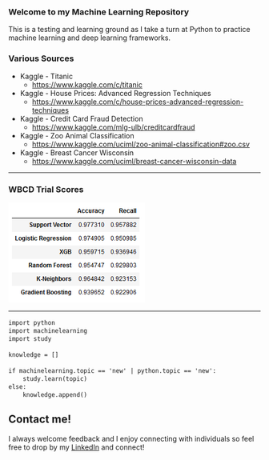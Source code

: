 ### Welcome to my Machine Learning Repository

This is a testing and learning ground as I take a turn at Python to practice machine learning and deep learning frameworks.

### Various Sources

* Kaggle - Titanic
  + https://www.kaggle.com/c/titanic
* Kaggle - House Prices: Advanced Regression Techniques
  + https://www.kaggle.com/c/house-prices-advanced-regression-techniques
* Kaggle - Credit Card Fraud Detection
  + https://www.kaggle.com/mlg-ulb/creditcardfraud
* Kaggle - Zoo Animal Classification
  + https://www.kaggle.com/uciml/zoo-animal-classification#zoo.csv
* Kaggle - Breast Cancer Wisconsin
  + https://www.kaggle.com/uciml/breast-cancer-wisconsin-data
_____________________________________________________________________________________________

### WBCD Trial Scores

![Image](https://github.com/davidtnly/MachineLearning/blob/master/Images/breast_cancer_model_scores.png)

_____________________________________________________________________________________________

```
import python
import machinelearning
import study

knowledge = []

if machinelearning.topic == 'new' | python.topic == 'new':
    study.learn(topic)
else:
    knowledge.append()

```

## Contact me!

I always welcome feedback and I enjoy connecting with individuals so feel free to drop by my [LinkedIn](https://www.linkedin.com/in/davidtly) and connect!
